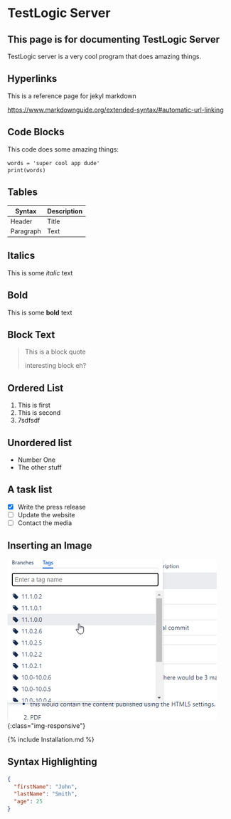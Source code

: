 # TestLogic Server #
## This page is for documenting TestLogic Server ##
TestLogic server is a very cool program that does amazing things.

## Hyperlinks ##
This is a reference page for jekyl markdown

https://www.markdownguide.org/extended-syntax/#automatic-url-linking

## Code Blocks ##
This code does some amazing things:
```
words = 'super cool app dude'
print(words)
```
## Tables ##

| Syntax      | Description |
| ----------- | ----------- |
| Header      | Title       |
| Paragraph   | Text        |

## Italics ##
 
This is some *italic* text  

## Bold ##

This is some **bold** text

## Block Text ##
> This is a block quote
> 
> interesting block eh?

## Ordered List ## 

1. This is first
2. This is second
3. 7sdfsdf
   
## Unordered list ##
- Number One
- The other stuff

## A task list ##
- [x] Write the press release
- [ ] Update the website
- [ ] Contact the media

## Inserting an Image ##

![image-title-here](git.png){:class="img-responsive"}

{% include Installation.md %}

## Syntax Highlighting ## 
```json
{
  "firstName": "John",
  "lastName": "Smith",
  "age": 25
}
```
